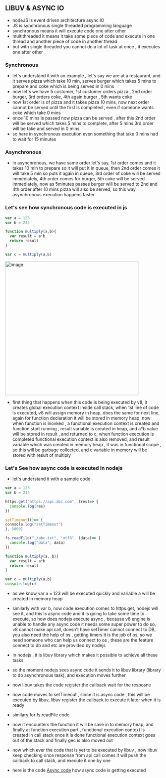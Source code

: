 ## LIBUV & ASYNC IO
- nodeJS is event driven architecture async IO
- JS is synchronous single threaded programming language
- synchronous means it will execute code one after other
- multithreaded it means it take some piece of code and execute in one thread and another piece of code in another thread
- but with single threaded you cannot do a lot of task at once , it executes one after other

### Synchronous 
- let's understand it with an example , let's say we are at a restaurant, and it serves pizza which take 10 min, serves burger which takes 5 mins to prepare and coke which is being served in 0 mins
-  now let's we have 5 customer, 1st customer orders pizza , 2nd order burger, 3rd orders coke, 4th again burger , 5th wants coke
-  now 1st order is of pizza and it takes pizza 10 mins, now next order cannot be served until the first is completed , even if someone wants coke which take 0 mins
-  once 10 mins is passed now pizza can be served , after this 2nd order will be served which takes 5 mins to complete, after 5 mins 3rd order will be take and served in 0 mins
-  so here in synchronous execution even something that take 0 mins had to wait for 15 minutes

### Asynchronous
- in asynchronous, we have same order let's say, 1st order comes and it takes 10 min to prepare so it will put it in queue, then 2nd order comes it will take 5 min so puts it again in queue, 3rd order of coke will be served immediately, 4th order comes for burger, 5th coke will be served immediately, now as 5minutes passes burger will be served to 2nd and 4th order after 10 mins pizza will also be served, so this way asynchronous execution happens faster

### Let's see how synchronous code is executed in js
```js
var a = 123
var b = 234

function multiply(a,b){
  var result = a*b
  return result
}

var c = multiply(a,b)
```
<img width="430" alt="image" src="https://github.com/user-attachments/assets/4aae119d-7436-4608-9650-98474c836d30" />

- first thing that happens when this code is being executed by v8, it creates global execution context inside call stack, when 1st line of code is executed, v8 will assign memory in heap, does the same for next line, again for function declaration it will be stored in memory heap, now when function is inovked , a functional execution context is created and function start running , result variable is created in heap, and a*b value will be stored in result , and returned to c, when function execution is completed functional execution context is also removed, and result variable which was created in memory heap , it was in functional scope , so this will be garbage collected, and c variable in memory will be stored with result of multiply

### Let's See how async code is executed in nodejs
- let's understand it with a sample code
```js
var a = 123
var b = 234

https.get("https://api.abc.com", (res)=> {
  console.log(res)
})

setTimeout(()=> {
connsole.log("setTimeout")
}, 5000)

fs.readFile("./abc.txt", "utf8", (data)=> {
  console.log("data", data)
})

function multiply(a, b){
  var result = a*b
  return result
}

var c = multiply(a,b)
console.log(c)
```
- as we know var a = 123 will be executed quickly and variable a will be created in memory heap
- similarly with var b, now code execution comes to https.get, nodejs will see it, and this is async code and it is going to take some time to execute, so how does nodejs execute async , because v8 engine is unable to handle any async code it needs some super power to do so, v8 cannot make api call, doesn't have setTimer cannot connect to DB, you also need the help of os , getting timers it is the job of os, so we need someone who can help us connect to os , these are the feature connect to db and etc are provided by nodejs
- In nodejs , it is libuv library which makes it possible to achieve all these tasks
- so the moment nodejs sees async code it sends it to libuv library (library to do asynchronous task), and execution moves further
- now libuv takes the code register the callback wait for the resposne
- now code moves to setTimeout , since it is async code , this will be executed by libuv, libuv register the callback to execute it later when it is ready
- similary for fs.readFile code
- now it encounters the function it will be save in to memory heap, and finally at function execution part , functional execution context is created in call stack once it is done functional execution context goes out of the stack and finally gec is also moved out
- now which ever the code that is yet to be executed by libuv , now libuv keep checking once response from api call comes it will push the callback to call stack, and execute it one by one

- here is the code [Async code](https://github.com/Maniabhishek/NodeJS/blob/main/Section1/code/3.async/async.ts) how async code is getting executed
